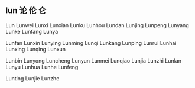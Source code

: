 lun  论 伦 仑
---

Lun Lunwei Lunxi  Lunxian Lunku Lunhou Lundan Lunjing Lunpeng Lunyang Lunke Lunfang Lunya

Lunfan Lunxin Lunying Lunming Lunqi Lunkang Lunping Lunrui Lunhai Lunxing Lunqing Lunxun 

Lunbin Lunyong Luncheng Lunyun Lunmei Lunqiao Lunjia Lunzhi Lunlan Lunyu Lunhua Lunhe Lunfeng

Lunting Lunjie Lunzhe 
